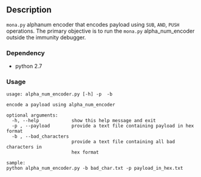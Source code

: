 ## Description
`mona.py` alphanum encoder that encodes payload using `SUB`, `AND`, `PUSH` operations.
The primary objective is to run the `mona.py` alpha_num_encoder outside the immunity debugger.

### Dependency
- python 2.7

### Usage
```
usage: alpha_num_encoder.py [-h] -p  -b

encode a payload using alpha_num_encoder

optional arguments:
  -h, --help            show this help message and exit
  -p , --payload        provide a text file containing payload in hex format
  -b , --bad_characters 
                        provide a text file containing all bad characters in
                        hex format

sample:
python alpha_num_encoder.py -b bad_char.txt -p payload_in_hex.txt
```






 


